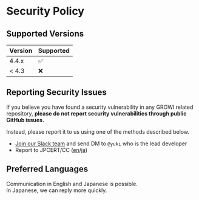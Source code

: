 # Security Policy

## Supported Versions

| Version | Supported          |
| ------- | ------------------ |
| 4.4.x   | :white_check_mark: |
| < 4.3   | :x:                |

## Reporting Security Issues

If you believe you have found a security vulnerability in any GROWI related repository, **please do not report security vulnerabilities through public GitHub issues.**

Instead, please report it to us using one of the methods described below.

  * [Join our Slack team](https://growi-slackin.weseek.co.jp/) and send DM to `@yuki` who is the lead developer
  * Report to JPCERT/CC ([en](https://www.jpcert.or.jp/english/ir/form.html)/[ja](https://www.jpcert.or.jp/form/))

## Preferred Languages

Communication in English and Japanese is possible.  
In Japanese, we can reply more quickly. 

